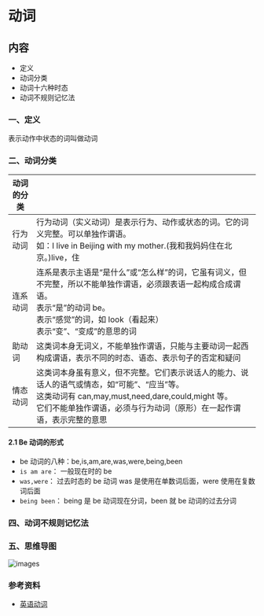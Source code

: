 # 动词

## 内容

- 定义
- 动词分类
- 动词十六种时态
- 动词不规则记忆法

### 一、定义

表示动作中状态的词叫做动词

### 二、动词分类

| 动词的分类 |                                                                                                                                                                                                                                |
| ---------- | ------------------------------------------------------------------------------------------------------------------------------------------------------------------------------------------------------------------------------ |
| 行为动词   | 行为动词（实义动词）是表示行为、动作或状态的词。它的词义完整。可以单独作谓语。<br/> 如：I live in Beijing with my mother.(我和我妈妈住在北京。)live，住                                                                        |
| 连系动词   | 连系是表示主语是“是什么”或“怎么样”的词，它虽有词义，但不完整，所以不能单独作谓语，必须跟表语一起构成合成谓语。<br/>表示“是”的动词 be。<br/>表示“感觉”的词，如 look（看起来）<br/>表示“变”、“变成”的意思的词                    |
| 助动词     | 这类词本身无词义，不能单独作谓语，只能与主要动词一起西构成谓语，表示不同的时态、语态、表示句子的否定和疑问                                                                                                                     |
| 情态动词   | 这类词本身虽有意义，但不完整。它们表示说话人的能力、说话人的语气或情态，如“可能”、“应当”等。<br/>这类动词有 can,may,must,need,dare,could,might 等。<br/>它们不能单独作谓语，必须与行为动词（原形）在一起作谓语，表示完整的意思 |

#### 2.1 Be 动词的形式

- be 动词的八种：be,is,am,are,was,were,being,been
- `is am are`： 一般现在时的 be
- `was,were`： 过去时态的 be 动词 was 是使用在单数词后面，were 使用在复数词后面
- `being been`： being 是 be 动词现在分词，been 就 be 动词的过去分词

### 四、动词不规则记忆法


### 五、思维导图

![images](02.png)

### 参考资料

- [英语动词](https://www.hjenglish.com/cixing/dongciyingyu/)
